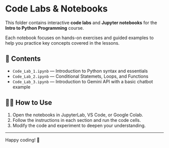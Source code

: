 # Code Labs & Notebooks

This folder contains interactive **code labs** and **Jupyter notebooks** for the **Intro to Python Programming** course.

Each notebook focuses on hands-on exercises and guided examples to help you practice key concepts covered in the lessons.

## 📘 Contents

- `Code_Lab_1.ipynb` — Introduction to Python syntax and essentials
- `Code_Lab_2.ipynb` — Conditional Statemets, Loops, and Functions
- `Code_Lab_3.ipynb` — Introduction to Gemini API with a basic chatbot example


## 🧑‍💻 How to Use

1. Open the notebooks in JupyterLab, VS Code, or Google Colab.
2. Follow the instructions in each section and run the code cells.
3. Modify the code and experiment to deepen your understanding.

---

Happy coding! 🚀
